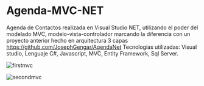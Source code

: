 # Agenda-MVC-NET

Agenda de Contactos realizada en Visual Studio NET, utilizando el poder del modelado MVC, modelo-vista-controlador
marcando la diferencia con un proyecto anterior hecho en arquitectura 3 capas
https://github.com/JosephGengar/AgendaNet
Tecnologias utilizadas: Visual studio, Lenguaje C#, Javascript, MVC, Entity Framework, Sql Server.

![firstmvc](https://user-images.githubusercontent.com/102115164/159770355-e4cc2ba1-2b82-486e-b92b-7ecf61e28bf4.png)

![secondmvc](https://user-images.githubusercontent.com/102115164/159770388-2c852fee-f138-4eb3-a02f-98cefdb388fd.png)

